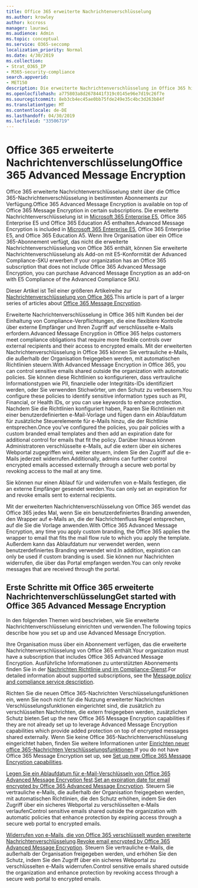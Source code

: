 ```yaml
---
title: Office 365 erweiterte Nachrichtenverschlüsselung
ms.author: krowley
author: kccross
manager: laurawi
ms.audience: Admin
ms.topic: conceptual
ms.service: O365-seccomp
localization_priority: Normal
ms.date: 4/30/2019
ms.collection:
- Strat_O365_IP
- M365-security-compliance
search.appverid:
- MET150
description: Die erweiterte Nachrichtenverschlüsselung in Office 365 hilft Organisationen bei der Erfüllung Ihrer Compliance-Verpflichtungen, indem Administratoren das ablaufen und den Zugriff über ein Office 365-Webportal auf verschlüsselte e-Mails verweigern.
ms.openlocfilehash: a775803a8d2678441f319c0145e96e7d19c26f7e
ms.sourcegitcommit: 8eb3cb4ec45ae0bb75fde249e35c4bc3d263b84f
ms.translationtype: MT
ms.contentlocale: de-DE
ms.lasthandoff: 04/30/2019
ms.locfileid: "33506719"
---
```

# <a name="office-365-advanced-message-encryption"></a><span data-ttu-id="34d44-103">Office 365 erweiterte Nachrichtenverschlüsselung</span><span class="sxs-lookup"><span data-stu-id="34d44-103">Office 365 Advanced Message Encryption</span></span>

<span data-ttu-id="34d44-104">Office 365 erweiterte Nachrichtenverschlüsselung steht über die Office 365-Nachrichtenverschlüsselung in bestimmten Abonnements zur Verfügung.</span><span class="sxs-lookup"><span data-stu-id="34d44-104">Office 365 Advanced Message Encryption is available on top of Office 365 Message Encryption in certain subscriptions.</span></span> <span data-ttu-id="34d44-105">Die erweiterte Nachrichtenverschlüsselung ist in [Microsoft 365 Enterprise E5](https://www.microsoft.com/microsoft-365/enterprise/home), Office 365 Enterprise E5 und Office 365 Education A5 enthalten.</span><span class="sxs-lookup"><span data-stu-id="34d44-105">Advanced Message Encryption is included in [Microsoft 365 Enterprise E5](https://www.microsoft.com/microsoft-365/enterprise/home), Office 365 Enterprise E5, and Office 365 Education A5.</span></span> <span data-ttu-id="34d44-106">Wenn Ihre Organisation über ein Office 365-Abonnement verfügt, das nicht die erweiterte Nachrichtenverschlüsselung von Office 365 enthält, können Sie erweiterte Nachrichtenverschlüsselung als Add-on mit E5-Konformität der Advanced Compliance-SKU erwerben.</span><span class="sxs-lookup"><span data-stu-id="34d44-106">If your organization has an Office 365 subscription that does not include Office 365 Advanced Message Encryption, you can purchase Advanced Message Encryption as an add-on with E5 Compliance of the Advanced Compliance SKU.</span></span>

<span data-ttu-id="34d44-107">Dieser Artikel ist Teil einer größeren Artikelreihe zur [Nachrichtenverschlüsselung von Office 365](ome.md).</span><span class="sxs-lookup"><span data-stu-id="34d44-107">This article is part of a larger series of articles about [Office 365 Message Encryption](ome.md).</span></span>

<span data-ttu-id="34d44-108">Erweiterte Nachrichtenverschlüsselung in Office 365 hilft Kunden bei der Einhaltung von Compliance-Verpflichtungen, die eine flexiblere Kontrolle über externe Empfänger und Ihren Zugriff auf verschlüsselte e-Mails erfordern.</span><span class="sxs-lookup"><span data-stu-id="34d44-108">Advanced Message Encryption in Office 365 helps customers meet compliance obligations that require more flexible controls over external recipients and their access to encrypted emails.</span></span> <span data-ttu-id="34d44-109">Mit der erweiterten Nachrichtenverschlüsselung in Office 365 können Sie vertrauliche e-Mails, die außerhalb der Organisation freigegeben werden, mit automatischen Richtlinien steuern.</span><span class="sxs-lookup"><span data-stu-id="34d44-109">With Advanced Message Encryption in Office 365, you can control sensitive emails shared outside the organization with automatic policies.</span></span> <span data-ttu-id="34d44-110">Sie können diese Richtlinien so konfigurieren, dass vertrauliche Informationstypen wie PII, finanzielle oder Integritäts-IDs identifiziert werden, oder Sie verwenden Stichwörter, um den Schutz zu verbessern.</span><span class="sxs-lookup"><span data-stu-id="34d44-110">You configure these policies to identify sensitive information types such as PII, Financial, or Health IDs, or you can use keywords to enhance protection.</span></span> <span data-ttu-id="34d44-111">Nachdem Sie die Richtlinien konfiguriert haben, Paaren Sie Richtlinien mit einer benutzerdefinierten e-Mail-Vorlage und fügen dann ein Ablaufdatum für zusätzliche Steuerelemente für e-Mails hinzu, die der Richtlinie entsprechen.</span><span class="sxs-lookup"><span data-stu-id="34d44-111">Once you've configured the policies, you pair policies with a custom branded email templates and then add an expiration date for additional control for emails that fit the policy.</span></span> <span data-ttu-id="34d44-112">Darüber hinaus können Administratoren verschlüsselte e-Mails, auf die extern über ein sicheres Webportal zugegriffen wird, weiter steuern, indem Sie den Zugriff auf die e-Mails jederzeit widerrufen.</span><span class="sxs-lookup"><span data-stu-id="34d44-112">Additionally, admins can further control encrypted emails accessed externally through a secure web portal by revoking access to the mail at any time.</span></span>

<span data-ttu-id="34d44-113">Sie können nur einen Ablauf für und widerrufen von e-Mails festlegen, die an externe Empfänger gesendet werden.</span><span class="sxs-lookup"><span data-stu-id="34d44-113">You can only set an expiration for and revoke emails  sent to external recipients.</span></span>

<span data-ttu-id="34d44-114">Mit der erweiterten Nachrichtenverschlüsselung von Office 365 wendet das Office 365 jedes Mal, wenn Sie ein benutzerdefiniertes Branding anwenden, den Wrapper auf e-Mails an, die der Nachrichtenfluss Regel entsprechen, auf die Sie die Vorlage anwenden.</span><span class="sxs-lookup"><span data-stu-id="34d44-114">With Office 365 Advanced Message Encryption, any time you apply custom branding, the Office 365 applies the wrapper to email that fits the mail flow rule to which you apply the template.</span></span> <span data-ttu-id="34d44-115">Außerdem kann das Ablaufdatum nur verwendet werden, wenn benutzerdefiniertes Branding verwendet wird.</span><span class="sxs-lookup"><span data-stu-id="34d44-115">In addition, expiration can only be used if custom branding is used.</span></span> <span data-ttu-id="34d44-116">Sie können nur Nachrichten widerrufen, die über das Portal empfangen werden.</span><span class="sxs-lookup"><span data-stu-id="34d44-116">You can only revoke messages that are received through the portal.</span></span>

## <a name="get-started-with-office-365-advanced-message-encryption"></a><span data-ttu-id="34d44-117">Erste Schritte mit Office 365 erweiterte Nachrichtenverschlüsselung</span><span class="sxs-lookup"><span data-stu-id="34d44-117">Get started with Office 365 Advanced Message Encryption</span></span>

<span data-ttu-id="34d44-118">In den folgenden Themen wird beschrieben, wie Sie erweiterte Nachrichtenverschlüsselung einrichten und verwenden.</span><span class="sxs-lookup"><span data-stu-id="34d44-118">The following topics describe how you set up and use Advanced Message Encryption.</span></span>

<span data-ttu-id="34d44-119">Ihre Organisation muss über ein Abonnement verfügen, das die erweiterte Nachrichtenverschlüsselung von Office 365 enthält.</span><span class="sxs-lookup"><span data-stu-id="34d44-119">Your organization must have a subscription that includes Office 365 Advanced Message Encryption.</span></span> <span data-ttu-id="34d44-120">Ausführliche Informationen zu unterstützten Abonnements finden Sie in der [Nachrichten Richtlinie und im Compliance-Dienst](https://docs.microsoft.com/en-us/office365/servicedescriptions/exchange-online-service-description/message-policy-and-compliance).</span><span class="sxs-lookup"><span data-stu-id="34d44-120">For detailed information about supported subscriptions, see the [Message policy and compliance service description](https://docs.microsoft.com/en-us/office365/servicedescriptions/exchange-online-service-description/message-policy-and-compliance).</span></span>

<span data-ttu-id="34d44-121">Richten Sie die neuen Office 365-Nachrichten Verschlüsselungsfunktionen ein, wenn Sie noch nicht für die Nutzung erweiterter Nachrichten Verschlüsselungsfunktionen eingerichtet sind, die zusätzlich zu verschlüsselten Nachrichten, die extern freigegeben werden, zusätzlichen Schutz bieten.</span><span class="sxs-lookup"><span data-stu-id="34d44-121">Set up the new Office 365 Message Encryption capabilities if they are not already set up to leverage Advanced Message Encryption capabilities which provide added protection on top of encrypted messages shared externally.</span></span> <span data-ttu-id="34d44-122">Wenn Sie keine Office 365-Nachrichtenverschlüsselung eingerichtet haben, finden Sie weitere Informationen unter [Einrichten neuer office 365-Nachrichten Verschlüsselungsfunktionen](set-up-new-message-encryption-capabilities.md).</span><span class="sxs-lookup"><span data-stu-id="34d44-122">If you do not have Office 365 Message Encryption set up, see [Set up new Office 365 Message Encryption capabilities](set-up-new-message-encryption-capabilities.md).</span></span>

<span data-ttu-id="34d44-123">[Legen Sie ein Ablaufdatum für e-Mail-Verschlüsseln von Office 365 Advanced Message Encryption fest](ome-advanced-expiration.md).</span><span class="sxs-lookup"><span data-stu-id="34d44-123">[Set an expiration date for email encrypted by Office 365 Advanced Message Encryption](ome-advanced-expiration.md).</span></span> <span data-ttu-id="34d44-124">Steuern Sie vertrauliche e-Mails, die außerhalb der Organisation freigegeben werden, mit automatischen Richtlinien, die den Schutz erhöhen, indem Sie den Zugriff über ein sicheres Webportal zu verschlüsselten e-Mails verlaufen</span><span class="sxs-lookup"><span data-stu-id="34d44-124">Control sensitive emails shared outside the organization with automatic policies that enhance protection by expiring access through a secure web portal to encrypted emails.</span></span>

<span data-ttu-id="34d44-125">[Widerrufen von e-Mails, die von Office 365 verschlüsselt wurden erweiterte Nachrichtenverschlüsselung](revoke-ome-encrypted-mail.md).</span><span class="sxs-lookup"><span data-stu-id="34d44-125">[Revoke email encrypted by Office 365 Advanced Message Encryption](revoke-ome-encrypted-mail.md).</span></span> <span data-ttu-id="34d44-126">Steuern Sie vertrauliche e-Mails, die außerhalb der Organisation freigegeben werden, und erhöhen Sie den Schutz, indem Sie den Zugriff über ein sicheres Webportal zu verschlüsselten e-Mails widerrufen.</span><span class="sxs-lookup"><span data-stu-id="34d44-126">Control sensitive emails shared outside the organization and enhance protection by revoking access through a secure web portal to encrypted emails.</span></span>  